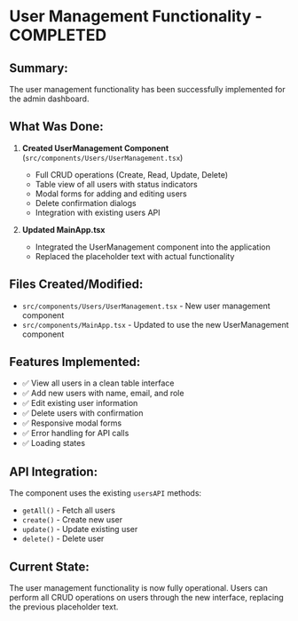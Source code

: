 # User Management Functionality - COMPLETED

## Summary:
The user management functionality has been successfully implemented for the admin dashboard.

## What Was Done:
1. **Created UserManagement Component** (`src/components/Users/UserManagement.tsx`)
   - Full CRUD operations (Create, Read, Update, Delete)
   - Table view of all users with status indicators
   - Modal forms for adding and editing users
   - Delete confirmation dialogs
   - Integration with existing users API

2. **Updated MainApp.tsx** 
   - Integrated the UserManagement component into the application
   - Replaced the placeholder text with actual functionality

## Files Created/Modified:
- `src/components/Users/UserManagement.tsx` - New user management component
- `src/components/MainApp.tsx` - Updated to use the new UserManagement component

## Features Implemented:
- ✅ View all users in a clean table interface
- ✅ Add new users with name, email, and role
- ✅ Edit existing user information
- ✅ Delete users with confirmation
- ✅ Responsive modal forms
- ✅ Error handling for API calls
- ✅ Loading states

## API Integration:
The component uses the existing `usersAPI` methods:
- `getAll()` - Fetch all users
- `create()` - Create new user
- `update()` - Update existing user
- `delete()` - Delete user

## Current State:
The user management functionality is now fully operational. Users can perform all CRUD operations on users through the new interface, replacing the previous placeholder text.
